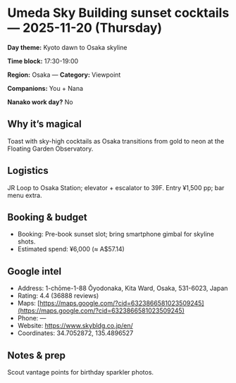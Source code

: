 # Umeda Sky Building sunset cocktails — 2025-11-20 (Thursday)

**Day theme:** Kyoto dawn to Osaka skyline

**Time block:** 17:30-19:00

**Region:** Osaka — **Category:** Viewpoint

**Companions:** You + Nana

**Nanako work day?** No

## Why it’s magical
Toast with sky-high cocktails as Osaka transitions from gold to neon at the Floating Garden Observatory.

## Logistics
JR Loop to Osaka Station; elevator + escalator to 39F. Entry ¥1,500 pp; bar menu extra.

## Booking & budget
- Booking: Pre-book sunset slot; bring smartphone gimbal for skyline shots.
- Estimated spend: ¥6,000 (≈ A$57.14)

## Google intel
- Address: 1-chōme-1-88 Ōyodonaka, Kita Ward, Osaka, 531-6023, Japan
- Rating: 4.4 (36888 reviews)
- Maps: [https://maps.google.com/?cid=6323866581023509245](https://maps.google.com/?cid=6323866581023509245)
- Phone: —
- Website: https://www.skybldg.co.jp/en/
- Coordinates: 34.7052872, 135.4896527

## Notes & prep
Scout vantage points for birthday sparkler photos.
